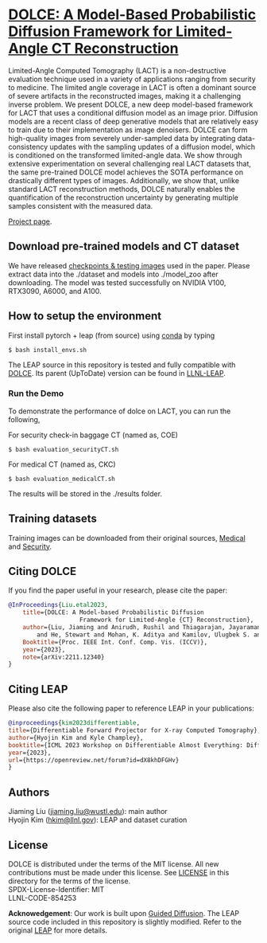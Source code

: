 # [DOLCE: A Model-Based Probabilistic Diffusion Framework for Limited-Angle CT Reconstruction](https://openaccess.thecvf.com/content/ICCV2023/papers/Liu_DOLCE_A_Model-Based_Probabilistic_Diffusion_Framework_for_Limited-Angle_CT_Reconstruction_ICCV_2023_paper.pdf)

Limited-Angle Computed Tomography (LACT) is a non-destructive evaluation technique used in a variety of applications ranging from security to medicine. The limited angle coverage in LACT is often a dominant source of severe artifacts in the reconstructed images, making it a challenging inverse problem. We present DOLCE, a new deep model-based framework for LACT that uses a conditional diffusion model as an image prior. Diffusion models are a recent class of deep generative models that are relatively easy to train due to their implementation as image denoisers. DOLCE can form high-quality images from severely under-sampled data by integrating data-consistency updates with the sampling updates of a diffusion model, which is conditioned on the transformed limited-angle data. We show through extensive experimentation on several challenging real LACT datasets that, the same pre-trained DOLCE model achieves the SOTA performance on drastically different types of images. Additionally, we show that, unlike standard LACT reconstruction methods, DOLCE naturally enables the quantification of the reconstruction uncertainty by generating multiple samples consistent with the measured data.

[Project page](https://wustl-cig.github.io/dolcewww/).


## Download pre-trained models and CT dataset

We have released [checkpoints & testing images](https://drive.google.com/drive/folders/1p6d2jdHXOI_09svJ8yw6gybDotSE2s8A?usp=sharing) used in the paper. Please extract data into the ./dataset and models into ./model_zoo after downloading. The model was tested successfully on NVIDIA V100,  RTX3090, A6000, and A100.

## How to setup the environment
First install pytorch + leap (from source) using [conda](...) by typing

```
$ bash install_envs.sh
```
The LEAP source in this repository is tested and fully compatible with [DOLCE](https://github.com/wustl-cig/DOLCE). Its parent (UpToDate) version can be found in [LLNL-LEAP](https://github.com/LLNL/LEAP/tree/main).

### Run the Demo

To demonstrate the performance of dolce on LACT, you can run the following,

For security check-in baggage CT (named as, COE)

```
$ bash evaluation_securityCT.sh 
```

For medical CT (named as, CKC)

```
$ bash evaluation_medicalCT.sh
```

The results will be stored in the ./results folder.

## Training datasets

Training images can be downloaded from their original sources, [Medical](https://wiki.cancerimagingarchive.net/pages/viewpage.action?pageId=61081171) and [Security](https://alert.northeastern.edu/).

## Citing DOLCE

If you find the paper useful in your research, please cite the paper:
```BibTex
@InProceedings{Liu.etal2023,
    title={DOLCE: A Model-based Probabilistic Diffusion 
                    Framework for Limited-Angle {CT} Reconstruction},
    author={Liu, Jiaming and Anirudh, Rushil and Thiagarajan, Jayaraman J. 
        and He, Stewart and Mohan, K. Aditya and Kamilov, Ulugbek S. and Kim, Hyojin},
    Booktitle={Proc. IEEE Int. Conf. Comp. Vis. (ICCV)},
    year={2023},
    note={arXiv:2211.12340}
}
```

## Citing LEAP

Please also cite the following paper to reference LEAP in your publications:  
```BibTex
@inproceedings{kim2023differentiable,
title={Differentiable Forward Projector for X-ray Computed Tomography},
author={Hyojin Kim and Kyle Champley},
booktitle={ICML 2023 Workshop on Differentiable Almost Everything: Differentiable Relaxations, Algorithms, Operators, and Simulators},
year={2023},
url={https://openreview.net/forum?id=dX8khDFGHv}
}
```    

## Authors
Jiaming Liu (jiaming.liu@wustl.edu): main author  
Hyojin Kim (hkim@llnl.gov): LEAP and dataset curation  


## License
DOLCE is distributed under the terms of the MIT license. All new contributions must be made under this license.
See [LICENSE](LICENSE.txt) in this directory for the terms of the license.  
SPDX-License-Identifier: MIT  
LLNL-CODE-854253  


**Acknowedgement**: Our work is built upon [Guided Diffusion](https://github.com/openai/guided-diffusion).
The LEAP source code included in this repository is slightly modified. Refer to the original [LEAP](github.com/LLNL/LEAP) for more details. 


